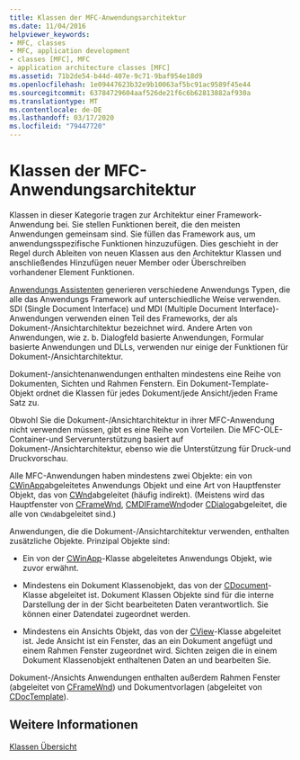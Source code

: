 ```yaml
---
title: Klassen der MFC-Anwendungsarchitektur
ms.date: 11/04/2016
helpviewer_keywords:
- MFC, classes
- MFC, application development
- classes [MFC], MFC
- application architecture classes [MFC]
ms.assetid: 71b2de54-b44d-407e-9c71-9baf954e18d9
ms.openlocfilehash: 1e09447623b32e9b10063af5bc91ac9589f45e44
ms.sourcegitcommit: 63784729604aaf526de21f6c6b62813882af930a
ms.translationtype: MT
ms.contentlocale: de-DE
ms.lasthandoff: 03/17/2020
ms.locfileid: "79447720"
---
```

# <a name="mfc-application-architecture-classes"></a>Klassen der MFC-Anwendungsarchitektur

Klassen in dieser Kategorie tragen zur Architektur einer Framework-Anwendung bei. Sie stellen Funktionen bereit, die den meisten Anwendungen gemeinsam sind. Sie füllen das Framework aus, um anwendungsspezifische Funktionen hinzuzufügen. Dies geschieht in der Regel durch Ableiten von neuen Klassen aus den Architektur Klassen und anschließendes Hinzufügen neuer Member oder Überschreiben vorhandener Element Funktionen.

[Anwendungs Assistenten](../mfc/reference/mfc-application-wizard.md) generieren verschiedene Anwendungs Typen, die alle das Anwendungs Framework auf unterschiedliche Weise verwenden. SDI (Single Document Interface) und MDI (Multiple Document Interface)-Anwendungen verwenden einen Teil des Frameworks, der als Dokument-/Ansichtarchitektur bezeichnet wird. Andere Arten von Anwendungen, wie z. b. Dialogfeld basierte Anwendungen, Formular basierte Anwendungen und DLLs, verwenden nur einige der Funktionen für Dokument-/Ansichtarchitektur.

Dokument-/ansichtenanwendungen enthalten mindestens eine Reihe von Dokumenten, Sichten und Rahmen Fenstern. Ein Dokument-Template-Objekt ordnet die Klassen für jedes Dokument/jede Ansicht/jeden Frame Satz zu.

Obwohl Sie die Dokument-/Ansichtarchitektur in ihrer MFC-Anwendung nicht verwenden müssen, gibt es eine Reihe von Vorteilen. Die MFC-OLE-Container-und Serverunterstützung basiert auf Dokument-/Ansichtarchitektur, ebenso wie die Unterstützung für Druck-und Druckvorschau.

Alle MFC-Anwendungen haben mindestens zwei Objekte: ein von [CWinApp](../mfc/reference/cwinapp-class.md)abgeleitetes Anwendungs Objekt und eine Art von Hauptfenster Objekt, das von [CWnd](../mfc/reference/cwnd-class.md)abgeleitet (häufig indirekt). (Meistens wird das Hauptfenster von [CFrameWnd](../mfc/reference/cframewnd-class.md), [CMDIFrameWnd](../mfc/reference/cmdiframewnd-class.md)oder [CDialog](../mfc/reference/cdialog-class.md)abgeleitet, die alle von `CWnd`abgeleitet sind.)

Anwendungen, die die Dokument-/Ansichtarchitektur verwenden, enthalten zusätzliche Objekte. Prinzipal Objekte sind:

- Ein von der [CWinApp](../mfc/reference/cwinapp-class.md)-Klasse abgeleitetes Anwendungs Objekt, wie zuvor erwähnt.

- Mindestens ein Dokument Klassenobjekt, das von der [CDocument](../mfc/reference/cdocument-class.md)-Klasse abgeleitet ist. Dokument Klassen Objekte sind für die interne Darstellung der in der Sicht bearbeiteten Daten verantwortlich. Sie können einer Datendatei zugeordnet werden.

- Mindestens ein Ansichts Objekt, das von der [CView](../mfc/reference/cview-class.md)-Klasse abgeleitet ist. Jede Ansicht ist ein Fenster, das an ein Dokument angefügt und einem Rahmen Fenster zugeordnet wird. Sichten zeigen die in einem Dokument Klassenobjekt enthaltenen Daten an und bearbeiten Sie.

Dokument-/Ansichts Anwendungen enthalten außerdem Rahmen Fenster (abgeleitet von [CFrameWnd](../mfc/reference/cframewnd-class.md)) und Dokumentvorlagen (abgeleitet von [CDocTemplate](../mfc/reference/cdoctemplate-class.md)).

## <a name="see-also"></a>Weitere Informationen

[Klassen Übersicht](../mfc/class-library-overview.md)
